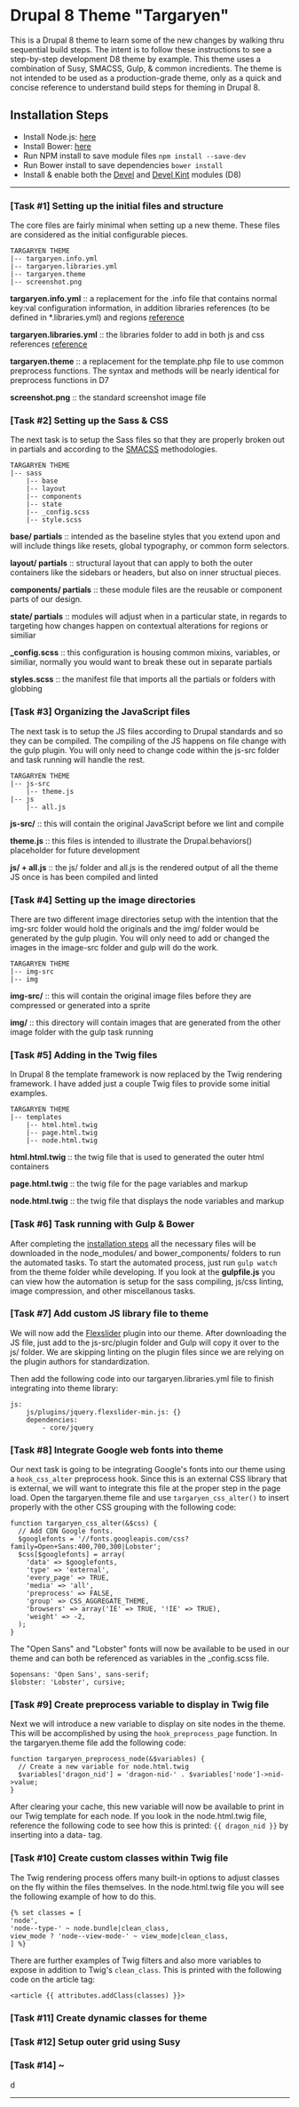 # Drupal 8 Theme "Targaryen"
This is a Drupal 8 theme to learn some of the new changes by walking thru sequential build steps. The intent is to follow these instructions to see a step-by-step development D8 theme by example. This theme uses a combination of Susy, SMACSS, Gulp, & common incredients. The theme is not intended to be used as a production-grade theme, only as a quick and concise reference to understand build steps for theming in Drupal 8.

## Installation Steps 
  
* Install Node.js: [here](https://nodejs.org/) 
* Install Bower: [here](http://bower.io/)
* Run NPM install to save module files ```npm install --save-dev```
* Run Bower install to save dependencies ```bower install```
* Install & enable both the [Devel](https://www.drupal.org/project/devel) and [Devel Kint](https://www.drupal.org/project/devel) modules (D8)


- - - - - - - - - - - - - - - - - -  

### [Task #1] Setting up the initial files and structure

The core files are fairly minimal when setting up a new theme. These files are considered as the initial configurable pieces.   

```
TARGARYEN THEME
|-- targaryen.info.yml
|-- targaryen.libraries.yml 
|-- targaryen.theme
|-- screenshot.png 
```

**targaryen.info.yml** :: a replacement for the .info file that contains normal key:val configuration information, in addition libraries references (to be defined in *.libraries.yml) and regions [reference](https://www.drupal.org/node/2349827)

**targaryen.libraries.yml** :: the libraries folder to add in both js and css references [reference](https://www.drupal.org/theme-guide/8/assets)
 
**targaryen.theme** :: a replacement for the template.php file to use common preprocess functions. The syntax and methods will be nearly identical for preprocess functions in D7 

**screenshot.png** :: the standard screenshot image file


### [Task #2] Setting up the Sass & CSS

The next task is to setup the Sass files so that they are properly broken out in partials and according to the [SMACSS](https://smacss.com/) methodologies. 

```
TARGARYEN THEME
|-- sass
  	|-- base
	|-- layout
	|-- components
	|-- state
  	|-- _config.scss
  	|-- style.scss
``` 

**base/ partials** :: intended as the baseline styles that you extend upon and will include things like resets, global typography, or common form selectors. 

**layout/ partials** :: structural layout that can apply to both the outer containers like the sidebars or headers, but also on inner structual pieces. 

**components/ partials** :: these module files are the reusable or component parts of our design. 

**state/ partials** :: modules will adjust when in a particular state, in regards to targeting how changes happen on contextual alterations for regions or similiar  

**_config.scss** :: this configuration is housing common mixins, variables, or similiar, normally you would want to break these out in separate partials

**styles.scss** :: the manifest file that imports all the partials or folders with globbing 


### [Task #3] Organizing the JavaScript files

The next task is to setup the JS files according to Drupal standards and so they can be compiled. The compiling of the JS happens on file change with the gulp plugin. You will only need to change code within the js-src folder and task running will handle the rest. 

```
TARGARYEN THEME
|-- js-src
  	|-- theme.js
|-- js
  	|-- all.js
``` 

**js-src/** :: this will contain the original JavaScript before we lint and compile 

**theme.js** :: this files is intended to illustrate the Drupal.behaviors() placeholder for future development 

**js/ + all.js** :: the js/ folder and all.js is the rendered output of all the theme JS once is has been compiled and linted 


### [Task #4] Setting up the image directories

There are two different image directories setup with the intention that the img-src folder would hold the originals and the img/ folder would be generated by the gulp plugin. You will only need to add or changed the images in the image-src folder and gulp will do the work. 

```
TARGARYEN THEME
|-- img-src
|-- img
``` 

**img-src/** :: this will contain the original image files before they are compressed or generated into a sprite

**img/** :: this directory will contain images that are generated from the other image folder with the gulp task running 


### [Task #5] Adding in the Twig files

In Drupal 8 the template framework is now replaced by the Twig rendering framework. I have added just a couple Twig files to provide some initial examples. 

```
TARGARYEN THEME
|-- templates
	|-- html.html.twig
	|-- page.html.twig
	|-- node.html.twig
``` 

**html.html.twig** :: the twig file that is used to generated the outer html containers 

**page.html.twig** :: the twig file for the page variables and markup

**node.html.twig** :: the twig file that displays the node variables and markup

### [Task #6] Task running with Gulp & Bower

After completing the [installation steps](#installation-steps) all the necessary files will be downloaded in the node\_modules/ and bower\_components/ folders to run the automated tasks. To start the automated process, just run ```gulp watch``` from the theme folder while developing. If you look at the **gulpfile.js** you can view how the automation is setup for the sass compiling, js/css linting, image compression, and other miscellanous tasks.   


### [Task #7] Add custom JS library file to theme 

We will now add the [Flexslider](http://www.woothemes.com/flexslider/) plugin into our theme. After downloading the JS file, just add to the js-src/plugin folder and Gulp will copy it over to the js/ folder. We are skipping linting on the plugin files since we are relying on the plugin authors for standardization. 

Then add the following code into our targaryen.libraries.yml file to finish integrating into theme library: 

```
js:
	js/plugins/jquery.flexslider-min.js: {}
	dependencies:
		- core/jquery
``` 

### [Task #8] Integrate Google web fonts into theme

Our next task is going to be integrating Google's fonts into our theme using a ```hook_css_alter``` preprocess hook. Since this is an external CSS library that is external, we will want to integrate this file at the proper step in the page load. Open the targaryen.theme file and use ```targaryen_css_alter()``` to insert properly with the other CSS grouping with the following code: 

```
function targaryen_css_alter(&$css) {
  // Add CDN Google fonts.
  $googlefonts = '//fonts.googleapis.com/css?family=Open+Sans:400,700,300|Lobster';
  $css[$googlefonts] = array(
    'data' => $googlefonts,
    'type' => 'external',
    'every_page' => TRUE,
    'media' => 'all',
    'preprocess' => FALSE,
    'group' => CSS_AGGREGATE_THEME,
    'browsers' => array('IE' => TRUE, '!IE' => TRUE),
    'weight' => -2,
  );
}
``` 

The "Open Sans" and "Lobster" fonts will now be available to be used in our theme and can both be referenced as variables in the _config.scss file. 

```
$opensans: 'Open Sans', sans-serif;
$lobster: 'Lobster', cursive;
``` 


### [Task #9] Create preprocess variable to display in Twig file

Next we will introduce a new variable to display on site nodes in the theme. This will be accomplished by using the ```hook_preprocess_page``` function. In the targaryen.theme file add the following code:  

```
function targaryen_preprocess_node(&$variables) {
  // Create a new variable for node.html.twig
  $variables['dragon_nid'] = 'dragon-nid-' . $variables['node']->nid->value;
}
``` 

After clearing your cache, this new variable will now be available to print in our Twig template for each node. If you look in the node.html.twig file, reference the following code to see how this is printed: ```{{ dragon_nid }}``` by inserting into a data- tag. 


### [Task #10] Create custom classes within Twig file

The Twig rendering process offers many built-in options to adjust classes on the fly within the files themselves. In the node.html.twig file you will see the following example of how to do this. 

```
{% set classes = [
'node',
'node--type-' ~ node.bundle|clean_class,
view_mode ? 'node--view-mode-' ~ view_mode|clean_class,
] %}
``` 

There are further examples of Twig filters and also more variables to expose in addition to Twig's ```clean_class```. This is printed with the following code on the article tag: 

```
<article {{ attributes.addClass(classes) }}>

```


### [Task #11] Create dynamic classes for theme


### [Task #12] Setup outer grid using Susy 


### [Task #14] ~ 

d



- - - - - - - - - - - - - - - - - -  


<!-- ![alt text](http://media2.popsugar-assets.com/files/2014/07/16/768/n/1922283/e2c7361ce77fc14c_drogonktb08g.xxxlarge/i/Oh-your-kids-rambunctious-Daenerys-Targaryen-tries-tame-dragons.gif  "dragon")  -->







